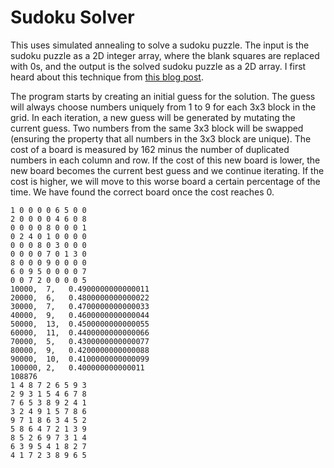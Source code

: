 # Sudoku Solver

This uses simulated annealing to solve a sudoku puzzle. The input is the sudoku puzzle as a 2D integer array, where the blank squares are replaced with 0s, and the output is the solved sudoku puzzle as a 2D array. I first heard about this technique from [this blog post](http://blog.pluszero.ca/blog/2016/07/17/using-simulated-annealing-to-solve-logic-puzzles/).

The program starts by creating an initial guess for the solution. The guess will always choose numbers uniquely from 1 to 9 for each 3x3 block in the grid. In each iteration, a new guess will be generated by mutating the current guess. Two numbers from the same 3x3 block will be swapped (ensuring the property that all numbers in the 3x3 block are unique). The cost of a board is measured by 162 minus the number of duplicated numbers in each column and row. If the cost of this new board is lower, the new board becomes the current best guess and we continue iterating. If the cost is higher, we will move to this worse board a certain percentage of the time. We have found the correct board once the cost reaches 0.

```
1 0 0 0 0 6 5 0 0 
2 0 0 0 0 4 6 0 8 
0 0 0 0 8 0 0 0 1 
0 2 4 0 1 0 0 0 0 
0 0 0 8 0 3 0 0 0 
0 0 0 0 7 0 1 3 0 
8 0 0 0 9 0 0 0 0 
6 0 9 5 0 0 0 0 7 
0 0 7 2 0 0 0 0 5 
10000,  7,   0.4900000000000011
20000,  6,   0.4800000000000022
30000,  7,   0.4700000000000033
40000,  9,   0.4600000000000044
50000,  13,  0.4500000000000055
60000,  11,  0.4400000000000066
70000,  5,   0.4300000000000077
80000,  9,   0.4200000000000088
90000,  10,  0.4100000000000099
100000, 2,   0.400000000000011
108876
1 4 8 7 2 6 5 9 3 
2 9 3 1 5 4 6 7 8 
7 6 5 3 8 9 2 4 1 
3 2 4 9 1 5 7 8 6 
9 7 1 8 6 3 4 5 2 
5 8 6 4 7 2 1 3 9 
8 5 2 6 9 7 3 1 4 
6 3 9 5 4 1 8 2 7 
4 1 7 2 3 8 9 6 5 
```
